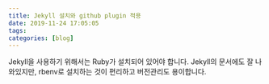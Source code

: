 ```yaml
---
title: Jekyll 설치와 github plugin 적용
date: 2019-11-24 17:05:05
tags:
categories: [blog]
---
```


Jekyll을 사용하기 위해서는 Ruby가 설치되어 있어야 합니다. Jekyll의 문서에도 잘 나와있지만, rbenv로 설치하는 것이 편리하고 버전관리도 용이합니다.
